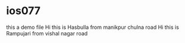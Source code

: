# ios077
this a demo file
Hi this is Hasbulla from manikpur chulna road
Hi this is Rampujari from vishal nagar road
